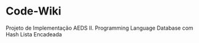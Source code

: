# Code-Wiki
Projeto de Implementação AEDS II. Programming Language  Database com Hash Lista Encadeada
